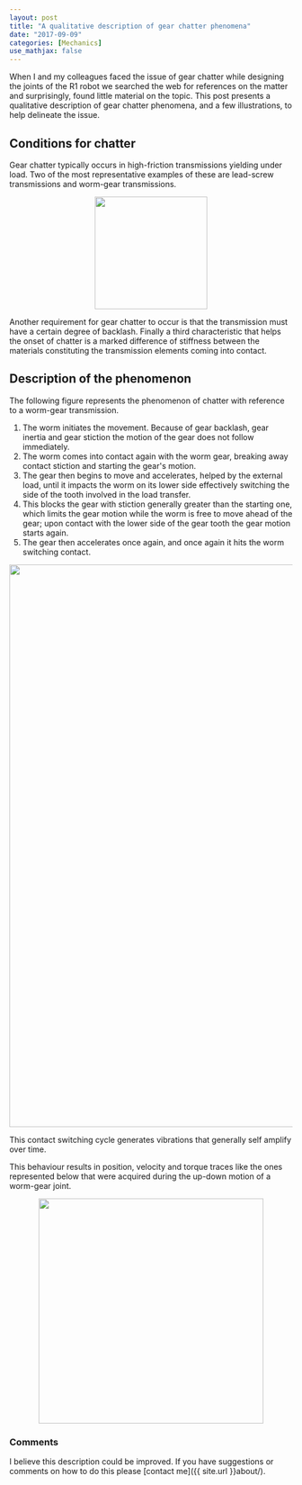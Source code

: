 ```yaml
---
layout: post
title: "A qualitative description of gear chatter phenomena"
date: "2017-09-09"
categories: [Mechanics]
use_mathjax: false
---
```


When I and my colleagues faced the issue of gear chatter while designing the joints of the R1 robot we searched the web for references on the matter and surprisingly, found little material on the topic.
This post presents a qualitative description of gear chatter phenomena, and a few illustrations, to help delineate the issue.

## Conditions for chatter

Gear chatter typically occurs in high-friction transmissions yielding under load.
Two of the most representative examples of these are lead-screw transmissions and worm-gear transmissions.

<div align="center"><img src='{{ site.url }}asset-bank/chatter-diagram.svg' height='200pt'/></div>

Another requirement for gear chatter to occur is that the transmission must have a certain degree of backlash.
Finally a third characteristic that helps the onset of chatter is a marked difference of stiffness between the materials constituting the transmission elements coming into contact.

## Description of the phenomenon

The following figure represents the phenomenon of chatter with reference to a worm-gear transmission.

1. The worm initiates the movement. Because of gear backlash, gear inertia and gear stiction the motion of the gear does not follow immediately.
1. The worm comes into contact again with the worm gear, breaking away contact stiction and starting the gear's motion.
1. The gear then begins to move and accelerates, helped by the external load, until it impacts the worm on its lower side effectively switching the side of the tooth involved in the load transfer.
1. This blocks the gear with stiction generally greater than the starting one, which limits the gear motion while the worm is free to move ahead of the gear; upon contact with the lower side of the gear tooth the gear motion starts again.
1. The gear then accelerates once again, and once again it hits the worm switching contact.

<div align="center"><img src='{{ site.url }}asset-bank/chatter-sequence.svg' height='1000pt'/></div>

This contact switching cycle generates vibrations that generally self amplify over time.

This behaviour results in position, velocity and torque traces like the ones represented below that were acquired during the up-down motion of a worm-gear joint.

<div align="center"><img src='{{ site.url }}asset-bank/chatter-plot.svg' height='400pt'/></div>

### Comments

I believe this description could be improved. If you have suggestions or comments on how to do this please [contact me]({{ site.url }}about/).
